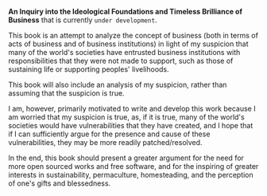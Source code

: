 **An Inquiry into the Ideological Foundations and Timeless Brilliance of Business** that is currently `under development`.

This book is an attempt to analyze the concept of business (both in terms of acts of business and of business institutions) in light of my suspicion that many of the world's societies have entrusted business institutions with responsibilities that they were not made to support, such as those of sustaining life or supporting peoples' livelihoods.

This book will also include an analysis of my suspicion, rather than assuming that the suspicion is true.

I am, however, primarily motivated to write and develop this work because I am worried that my suspicion is true, as, if it is true, many of the world's societies would have vulnerabilities that they have created, and I hope that if I can sufficiently argue for the presence and cause of these vulnerabilities, they may be more readily patched/resolved.

<!-- Like using flipflops as shoes in your everyday life then one day needing to run away from a bear. Those flipflops will fail you and possibly hold you back during the time when you need help, not for something to hold you back or make you more vulnerable.

The United States may be one of the most business-dominated and business-sustained societies in the world, so if there are these weaknesses at the root of business, there is a weakness within the U.S.'s ability to continue on as it is, to grow, and to improve. -->

In the end, this book should present a greater argument for the need for more open sourced works and free software, and for the inspiring of greater interests in sustainability, permaculture, homesteading, and the perception of one's gifts and blessedness.